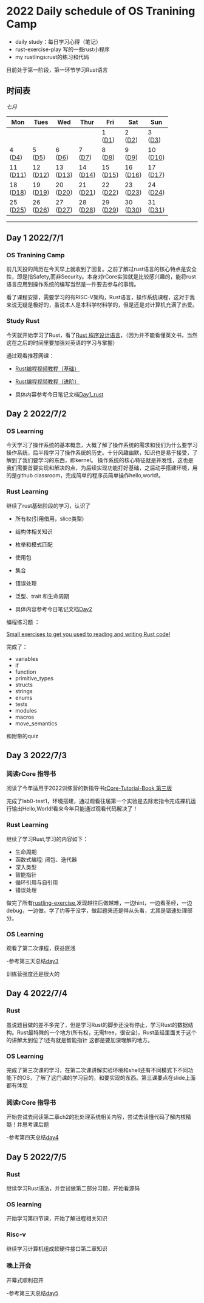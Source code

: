 # 2022 Daily schedule of OS Tranining Camp

- daily study：每日学习心得（笔记）
- rust-exercise-play 写的一些rust小程序
- my rustlings:rust的练习和代码

目前处于第一阶段，第一环节学习Rust语言


## 时间表

*七月*

| Mon               | Tues              | Wed                          | Thur                         | Fri                          | Sat               | Sun               |
| ----------------- | ----------------- | ---------------------------- | ---------------------------- | ---------------------------- | ----------------- | ----------------- |
|                              |                        |                           |                   | 1 <br> ([D1](#day-1-202271)) | 2 <br> ([D2](#day-2-202272)) | 3 <br> ([D3](#day-3-202273)) |
|4 <br> ([D4](#day-4-202274)) | 5 <br> ([D5](#day-5-202275)) | 6 <br> ([D6](#day-6-202276)) | 7 <br> ([D7](#day-7-202277)) | 8 <br> ([D8](#day-8-202278))       | 9 <br> ([D9](#day-9-202279))            | 10 <br> ([D10](#day-10-2022710))         | 
|11  <br>  ([D11](#day-11-2022711))             | 12      <br>    ([D12](#day-12-2022712))       | 13    <br>    ([D13](#day-13-2022713))             | 14         <br>    ([D14](#day-14-2020711))        | 15        <br>    ([D15](#day-15-2022715))                    | 16    <br>     ([D16](#day-16-2022716))                       | 17    <br>      ([D17](#day-17-2022717))                       |
|18    <br>    ([D18](#day-18-2020718))            | 19   <br>     ([D19](#day-19-2022719))            | 20   <br>    ([D20](#day-20-2022720))            | 21       <br>    ([D21](#day-21-2022721))         | 22     <br>    ([D22](#day-22-2022722))                         | 23     <br>    ([D23](#day-23-2022723))                         | 24    <br>    ([D24](#day-24-2022724))                        | 
|25      <br>    ([D25](#day-25-2022725))             | 26         <br>    ([D26](#day-26-2022726))           | 27         <br>    ([D27](#day-27-2022727))           | 28       <br>    ([D28](#day-28-2022728))           | 29         <br>    ([D29](#day-29-2022729))                    | 30        <br>    ([D30](#day-30-2022730))                     | 31     <br>    ([D31](#day-31-2022731))                           |

------

## Day 1 2022/7/1

### OS Tranining Camp

前几天投的简历在今天早上就收到了回复。之前了解过rust语言的核心特点是安全性，即是指Safety,而非Security。本身对rCore实验就是比较感兴趣的，能将rust语言应用到操作系统的编写当然是一件要去参与的事情。

看了课程安排，需要学习的有RISC-V架构，Rust语言，操作系统课程，这对于我来说无疑是极好的，虽说本人是本科学材料学的，但是还是对计算机充满了热爱。

### Study Rust

今天就开始学习了Rust，看了[Rust 程序设计语言](https://kaisery.github.io/trpl-zh-cn/)，（因为并不能看懂英文书，当然这在之后的时间里要加强对英语的学习与掌握）

通过观看推荐网课：

- [Rust编程视频教程（基础）](https://www.bilibili.com/video/BV1xJ411B79h?p=1&vd_source=1247df552269232c9b6af3ff5c9f0868)

- [Rust编程视频教程（进阶）](https://www.bilibili.com/video/BV1FJ411Y71o?spm_id_from=333.999.0.0)

- 具体内容参考今日笔记文档[Day1_rust](daily_study/Day1_rust.md)

## Day 2 2022/7/2

### OS Learning

今天学习了操作系统的基本概念，大概了解了操作系统的需求和我们为什么要学习操作系统，后半段学习了操作系统的历史。十分风趣幽默，知识也是易于接受，了解到了我们要学习的东西，即kernel。
操作系统的核心特征就是并发性，这也是我们需要首要实现和解决的点，为后续实现功能打好基础，之后动手搭建环境，用的是github classroom，完成简单的程序员简单操作hello,world!。

### Rust Learning

继续了rust基础阶段的学习，认识了

- 所有权(引用借用，slice类型)
- 结构体相关知识
- 枚举和模式匹配
- 使用包
- 集合
- 错误处理
- 泛型、trait 和生命周期

- 具体内容参考今日笔记文档[Day2](daily_study/day2_os-learning.md)

编程练习题 ： 

[Small exercises to get you used to reading and writing Rust code!](os2022/my-rustlings/README.md)

完成了：

- variables
- if
- function
- primitive_types
- structs
- strings
- enums
- tests
- modules
- macros
- move_semantics

和附带的quiz

## Day 3 2022/7/3

### 阅读rCore 指导书

阅读了今年适用于2022训练营的新指导书[rCore-Tutorial-Book 第三版](https://learningos.github.io/rust-based-os-comp2022/)

完成了lab0-test1，环境搭建，通过观看往届第一个实验是去除宏指令完成裸机运行输出Hello,World!看来今年只能通过观看代码解决了！
### Rust Learning

继续了学习Rust,学习的内容如下：
- 生命周期
- 函数式编程: 闭包、迭代器
- 深入类型
- 智能指针
- 循环引用与自引用
- 错误处理

做完了所有[rustling-exercise](os2022/my-rustlings/README.md),发现越往后做越难，一边hint，一边看圣经，一边debug，一边做。学了约等于没学，做起题来还是得从头看，尤其是错速处理部分。

### OS Learning

观看了第二次课程，获益匪浅

-参考第三天总结[day3](os2022/daily_study/day3-learning.md)

训练营强度还是很大的

## Day 4 2022/7/4

### Rust

虽说题目做的差不多完了，但是学习Rust的脚步还没有停止，学习Rust的数据结构。Rust最特殊的一个地方(所有权，无需free，很安全)，Rust圣经里面关于这个的讲解太到位了!还有就是智能指针
这都是要加深理解的地方。

### OS Learning

完成了第三次课的学习，在第二次课讲解实验环境和shell还有不同模式下不同功能下的OS，了解了这门课的学习目的，和要实现的东西。第三课要点在slide上面都有体现

### 阅读rCore 指导书

开始尝试去阅读第二章ch2的批处理系统相关内容，尝试去读懂代码了解内核精髓！并思考课后题

-参考第四天总结[day4](os2022/daily_study/day4-learning.md)

## Day 5 2022/7/5

### Rust

继续学习Rust语法，并尝试做第二部分习题，开始看源码

### OS learning

开始学习第四节课，开始了解进程相关知识

### Risc-v

继续学习计算机组成软硬件接口第二章知识


### 晚上开会

开幕式顺利召开

-参考第三天总结[day5](os2022/daily_study/day5-learning.md)
